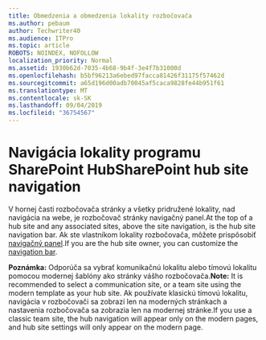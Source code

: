 ```yaml
---
title: Obmedzenia a obmedzenia lokality rozbočovača
ms.author: pebaum
author: Techwriter40
ms.audience: ITPro
ms.topic: article
ROBOTS: NOINDEX, NOFOLLOW
localization_priority: Normal
ms.assetid: 1930b62d-7035-4b68-9b4f-3e4f7b31000d
ms.openlocfilehash: b5bf96213a6ebed97facca81426f31175f57462d
ms.sourcegitcommit: a65d196d00adb70045af5caca9828fe44b951f61
ms.translationtype: MT
ms.contentlocale: sk-SK
ms.lasthandoff: 09/04/2019
ms.locfileid: "36754567"
---
```

# <a name="sharepoint-hub-site-navigation"></a><span data-ttu-id="ee477-102">Navigácia lokality programu SharePoint Hub</span><span class="sxs-lookup"><span data-stu-id="ee477-102">SharePoint hub site navigation</span></span>

<span data-ttu-id="ee477-103">V hornej časti rozbočovača stránky a všetky pridružené lokality, nad navigácia na webe, je rozbočovač stránky navigačný panel.</span><span class="sxs-lookup"><span data-stu-id="ee477-103">At the top of a hub site and any associated sites, above the site navigation, is the hub site navigation bar.</span></span> <span data-ttu-id="ee477-104">Ak ste vlastníkom lokality rozbočovača, môžete prispôsobiť [navigačný panel](https://support.office.com/article/customize-the-navigation-on-your-sharepoint-site-3cd61ae7-a9ed-4e1e-bf6d-4655f0bf25ca#hubnav).</span><span class="sxs-lookup"><span data-stu-id="ee477-104">If you are the hub site owner, you can customize the [navigation bar](https://support.office.com/article/customize-the-navigation-on-your-sharepoint-site-3cd61ae7-a9ed-4e1e-bf6d-4655f0bf25ca#hubnav).</span></span> 

<span data-ttu-id="ee477-105">**Poznámka:** Odporúča sa vybrať komunikačnú lokalitu alebo tímovú lokalitu pomocou modernej šablóny ako stránky vášho rozbočovača.</span><span class="sxs-lookup"><span data-stu-id="ee477-105">**Note:** It is recommended to select a communication site, or a team site using the modern template as your hub site.</span></span> <span data-ttu-id="ee477-106">Ak používate klasickú tímovú lokalitu, navigácia v rozbočovači sa zobrazí len na moderných stránkach a nastavenia rozbočovača sa zobrazia len na modernej stránke.</span><span class="sxs-lookup"><span data-stu-id="ee477-106">If you use a classic team site, the hub navigation will appear only on the modern pages, and hub site settings will only appear on the modern page.</span></span> 


